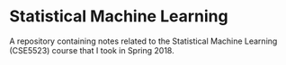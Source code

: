 # Statistical Machine Learning
A repository containing notes related to the Statistical Machine Learning (CSE5523) course that I took in Spring 2018.
